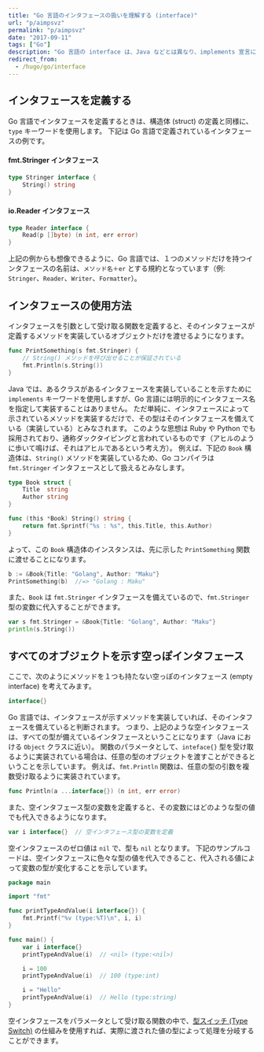 ```yaml
---
title: "Go 言語のインタフェースの扱いを理解する (interface)"
url: "p/aimpsvz"
permalink: "p/aimpsvz"
date: "2017-09-11"
tags: ["Go"]
description: "Go 言語の interface は、Java などとは異なり、implements 宣言による実装の明示を行いません。"
redirect_from:
  - /hugo/go/interface
---
```


インタフェースを定義する
----

Go 言語でインタフェースを定義するときは、構造体 (struct) の定義と同様に、`type` キーワードを使用します。
下記は Go 言語で定義されているインタフェースの例です。

#### fmt.Stringer インタフェース

~~~ go
type Stringer interface {
	String() string
}
~~~

#### io.Reader インタフェース

~~~ go
type Reader interface {
	Read(p []byte) (n int, err error)
}
~~~

上記の例からも想像できるように、Go 言語では、１つのメソッドだけを持つインタフェースの名前は、`メソッド名＋er` とする規約となっています（例: `Stringer`、`Reader`、`Writer`、`Formatter`）。


インタフェースの使用方法
----

インタフェースを引数として受け取る関数を定義すると、そのインタフェースが定義するメソッドを実装しているオブジェクトだけを渡せるようになります。

~~~ go
func PrintSomething(s fmt.Stringer) {
	// String() メソッドを呼び出せることが保証されている
	fmt.Println(s.String())
}
~~~

Java では、あるクラスがあるインタフェースを実装していることを示すために `implements` キーワードを使用しますが、Go 言語には明示的にインタフェース名を指定して実装することはありません。
ただ単純に、インタフェースによって示されているメソッドを実装するだけで、その型はそのインタフェースを備えている（実装している）とみなされます。
このような思想は Ruby や Python でも採用されており、通称ダックタイピングと言われているものです（アヒルのように歩いて鳴けば、それはアヒルであるという考え方）。
例えば、下記の `Book` 構造体は、`String()` メソッドを実装しているため、Go コンパイラは `fmt.Stringer` インタフェースとして扱えるとみなします。

~~~ go
type Book struct {
	Title  string
	Author string
}

func (this *Book) String() string {
	return fmt.Sprintf("%s : %s", this.Title, this.Author)
}
~~~

よって、この `Book` 構造体のインスタンスは、先に示した `PrintSomething` 関数に渡せることになります。

~~~ go
b := &Book{Title: "Golang", Author: "Maku"}
PrintSomething(b)  //=> "Golang : Maku"
~~~

また、`Book` は `fmt.Stringer` インタフェースを備えているので、`fmt.Stringer` 型の変数に代入することができます。

~~~ go
var s fmt.Stringer = &Book{Title: "Golang", Author: "Maku"}
println(s.String())
~~~


すべてのオブジェクトを示す空っぽインタフェース
----

ここで、次のようにメソッドを１つも持たない空っぽのインタフェース (empty interface) を考えてみます。

~~~ go
interface{}
~~~

Go 言語では、インタフェースが示すメソッドを実装していれば、そのインタフェースを備えていると判断されます。
つまり、上記のような空インタフェースは、すべての型が備えているインタフェースということになります（Java における `Object` クラスに近い）。
関数のパラメータとして、`inteface{}` 型を受け取るように実装されている場合は、任意の型のオブジェクトを渡すことができるということを示しています。
例えば、`fmt.Println` 関数は、任意の型の引数を複数受け取るように実装されています。

~~~ go
func Println(a ...interface{}) (n int, err error)
~~~

また、空インタフェース型の変数を定義すると、その変数にはどのような型の値でも代入できるようになります。

~~~ go
var i interface{}  // 空インタフェース型の変数を定義
~~~

空インタフェースのゼロ値は `nil` で、型も `nil` となります。
下記のサンプルコードは、空インタフェースに色々な型の値を代入できること、代入される値によって変数の型が変化することを示しています。

~~~ go
package main

import "fmt"

func printTypeAndValue(i interface{}) {
	fmt.Printf("%v (type:%T)\n", i, i)
}

func main() {
	var i interface{}
	printTypeAndValue(i)  // <nil> (type:<nil>)

	i = 100
	printTypeAndValue(i)  // 100 (type:int)

	i = "Hello"
	printTypeAndValue(i)  // Hello (type:string)
}
~~~

空インタフェースをパラメータとして受け取る関数の中で、[型スイッチ (Type Switch)](./switch.html) の仕組みを使用すれば、実際に渡された値の型によって処理を分岐することができます。

